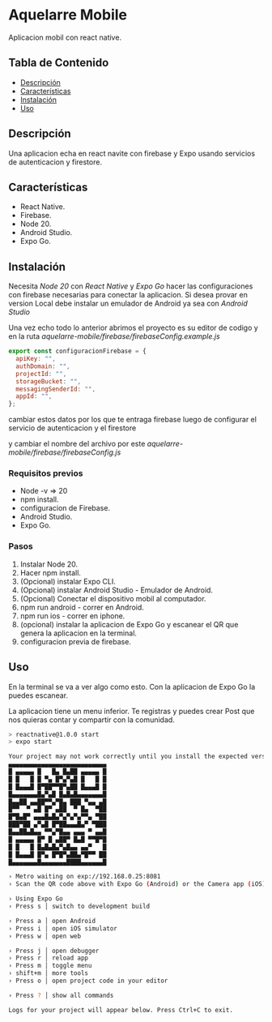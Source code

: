 # Aquelarre Mobile

Aplicacion mobil con react native.

## Tabla de Contenido

- [Descripción](#descripción)
- [Características](#características)
- [Instalación](#instalación)
- [Uso](#uso)

## Descripción

Una aplicacion echa en react navite con firebase y Expo usando servicios de autenticacion y firestore.

## Características

- React Native.
- Firebase.
- Node 20.
- Android Studio.
- Expo Go.

## Instalación

Necesita _Node 20_ con _React Native_ y _Expo Go_ hacer las configuraciones con firebase necesarias para conectar la aplicacion. Si desea provar en version Local debe instalar un emulador de Android ya sea con _Android Studio_

Una vez echo todo lo anterior abrimos el proyecto es su editor de codigo y en la ruta _aquelarre-mobile/firebase/firebaseConfig.example.js_

```Javascript
export const configuracionFirebase = {
  apiKey: "",
  authDomain: "",
  projectId: "",
  storageBucket: "",
  messagingSenderId: "",
  appId: "",
};
```

cambiar estos datos por los que te entraga firebase luego de configurar el servicio de autenticacion y el firestore

y cambiar el nombre del archivo por este _aquelarre-mobile/firebase/firebaseConfig.js_

### Requisitos previos

- Node -v => 20
- npm install.
- configuracion de Firebase.
- Android Studio.
- Expo Go.

### Pasos

1. Instalar Node 20.
2. Hacer npm install.
3. (Opcional) instalar Expo CLI.
4. (Opcional) instalar Android Studio - Emulador de Android.
5. (Opcional) Conectar el dispositivo mobil al computador.
6. npm run android - correr en Android.
7. npm run ios - correr en iphone.
8. (opcional) instalar la aplicacion de Expo Go y escanear el QR que genera la aplicacion en la terminal.
9. configuracion previa de firebase.

## Uso

En la terminal se va a ver algo como esto. Con la aplicacion de Expo Go la puedes escanear.

La aplicacion tiene un menu inferior. Te registras y puedes crear Post que nos quieras contar y compartir con la comunidad.

```bash
> reactnative@1.0.0 start
> expo start

Your project may not work correctly until you install the expected versions of the packages.
▄▄▄▄▄▄▄▄▄▄▄▄▄▄▄▄▄▄▄▄▄▄▄▄▄▄▄
█ ▄▄▄▄▄ █   █▄ █▄██ ▄▄▄▄▄ █
█ █   █ █ ▀▄ █▀▄▀▄█ █   █ █
█ █▄▄▄█ █▀██▀▀█▀▄██ █▄▄▄█ █
█▄▄▄▄▄▄▄█▄▀▄█ █▄█▄█▄▄▄▄▄▄▄█
█▄▄██ ▄▄██▀▀▄▀█▄ ███ ▀▄▄ ▄█
█▀▀  ▀ ▄█ █▀ ▄██  ▀ █▄  ▀██
█▀█▄█▀ ▄▄▄█▄█▄▀▄▀▄▀▄▀▀▄ ▀██
███▀██ ▄▀▄█ █▀██▄▄▄█▄▀ ▀███
█▄▄██▄█▄▄ ▀▀▄▀█▄▄ ▄▄▄ ▀ ▄▄█
█ ▄▄▄▄▄ █▀ █ ▄██▀ █▄█ ▀▀█▀█
█ █   █ █▄█▄█▄▀▄█▄▄ ▄▄▀   █
█ █▄▄▄█ █▀▄ █▀█▀▄██▄▀█▀▀ ██
█▄▄▄▄▄▄▄█▄▄▄▄▄▄▄████▄▄▄▄▄▄█

› Metro waiting on exp://192.168.0.25:8081
› Scan the QR code above with Expo Go (Android) or the Camera app (iOS)

› Using Expo Go
› Press s │ switch to development build

› Press a │ open Android
› Press i │ open iOS simulator
› Press w │ open web

› Press j │ open debugger
› Press r │ reload app
› Press m │ toggle menu
› shift+m │ more tools
› Press o │ open project code in your editor

› Press ? │ show all commands

Logs for your project will appear below. Press Ctrl+C to exit.
```
